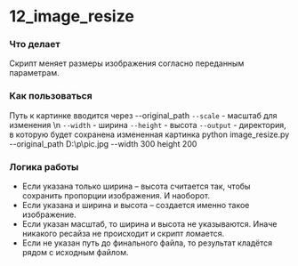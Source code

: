 # 12_image_resize
### Что делает 
Скрипт меняет размеры изображения согласно переданным параметрам.

### Как пользоваться
Путь к картинке вводится через --original_path
`--scale` - масштаб для изменения \n
`--width` - ширина 
`--height` - высота
`--output` - директория, в которую будет сохранена измененная картинка
python image_resize.py --original_path D:\p\pic.jpg --width 300 height 200

### Логика работы
 - Если указана только ширина – высота считается так, чтобы сохранить пропорции изображения. И наоборот.
 - Если указана и ширина и высота – создается именно такое изображение.
 - Если указан масштаб, то ширина и высота не указываются. Иначе никакого ресайза не происходит и скрипт ломается.
 - Если не указан путь до финального файла, то результат кладётся рядом с исходным файлом.
